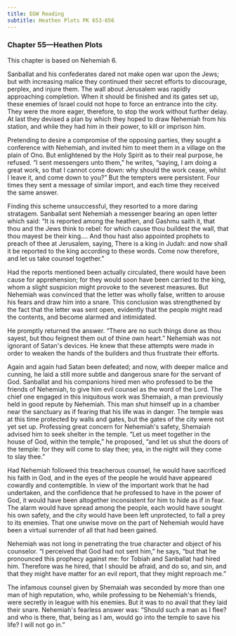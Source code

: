 ```yaml
---
title: EGW Reading
subtitle: Heathen Plots PK 653-656
---
```


### Chapter 55—Heathen Plots

This chapter is based on Nehemiah 6.

Sanballat and his confederates dared not make open war upon the Jews; but with increasing malice they continued their secret efforts to discourage, perplex, and injure them. The wall about Jerusalem was rapidly approaching completion. When it should be finished and its gates set up, these enemies of Israel could not hope to force an entrance into the city. They were the more eager, therefore, to stop the work without further delay. At last they devised a plan by which they hoped to draw Nehemiah from his station, and while they had him in their power, to kill or imprison him.

Pretending to desire a compromise of the opposing parties, they sought a conference with Nehemiah, and invited him to meet them in a village on the plain of Ono. But enlightened by the Holy Spirit as to their real purpose, he refused. “I sent messengers unto them,” he writes, “saying, I am doing a great work, so that I cannot come down: why should the work cease, whilst I leave it, and come down to you?” But the tempters were persistent. Four times they sent a message of similar import, and each time they received the same answer.

Finding this scheme unsuccessful, they resorted to a more daring stratagem. Sanballat sent Nehemiah a messenger bearing an open letter which said: “It is reported among the heathen, and Gashmu saith it, that thou and the Jews think to rebel: for which cause thou buildest the wall, that thou mayest be their king.... And thou hast also appointed prophets to preach of thee at Jerusalem, saying, There is a king in Judah: and now shall it be reported to the king according to these words. Come now therefore, and let us take counsel together.”

Had the reports mentioned been actually circulated, there would have been cause for apprehension; for they would soon have been carried to the king, whom a slight suspicion might provoke to the severest measures. But Nehemiah was convinced that the letter was wholly false, written to arouse his fears and draw him into a snare. This conclusion was strengthened by the fact that the letter was sent open, evidently that the people might read the contents, and become alarmed and intimidated.

He promptly returned the answer. “There are no such things done as thou sayest, but thou feignest them out of thine own heart.” Nehemiah was not ignorant of Satan's devices. He knew that these attempts were made in order to weaken the hands of the builders and thus frustrate their efforts.

Again and again had Satan been defeated; and now, with deeper malice and cunning, he laid a still more subtle and dangerous snare for the servant of God. Sanballat and his companions hired men who professed to be the friends of Nehemiah, to give him evil counsel as the word of the Lord. The chief one engaged in this iniquitous work was Shemaiah, a man previously held in good repute by Nehemiah. This man shut himself up in a chamber near the sanctuary as if fearing that his life was in danger. The temple was at this time protected by walls and gates, but the gates of the city were not yet set up. Professing great concern for Nehemiah's safety, Shemaiah advised him to seek shelter in the temple. “Let us meet together in the house of God, within the temple,” he proposed, “and let us shut the doors of the temple: for they will come to slay thee; yea, in the night will they come to slay thee.”

Had Nehemiah followed this treacherous counsel, he would have sacrificed his faith in God, and in the eyes of the people he would have appeared cowardly and contemptible. In view of the important work that he had undertaken, and the confidence that he professed to have in the power of God, it would have been altogether inconsistent for him to hide as if in fear. The alarm would have spread among the people, each would have sought his own safety, and the city would have been left unprotected, to fall a prey to its enemies. That one unwise move on the part of Nehemiah would have been a virtual surrender of all that had been gained.

Nehemiah was not long in penetrating the true character and object of his counselor. “I perceived that God had not sent him,” he says, “but that he pronounced this prophecy against me: for Tobiah and Sanballat had hired him. Therefore was he hired, that I should be afraid, and do so, and sin, and that they might have matter for an evil report, that they might reproach me.”

The infamous counsel given by Shemaiah was seconded by more than one man of high reputation, who, while professing to be Nehemiah's friends, were secretly in league with his enemies. But it was to no avail that they laid their snare. Nehemiah's fearless answer was: “Should such a man as I flee? and who is there, that, being as I am, would go into the temple to save his life? I will not go in.”